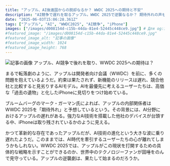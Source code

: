 ```yaml
---
title: "アップル、AI後進国からの脱却なるか？ WWDC 2025への期待と不安"
description: "AI競争で遅れを取るアップル。WWDC 2025で逆襲なるか？ 期待外れの声も。iPhoneは過去の遺物？ AI時代に取り残されたアップルの戦略に注目が集まる。"
date: "2025-06-03T15:06:28.361Z"
tags: ["アップル", "AI", "WWDC2025", "AI競争", "iPhone"]
images: ["/images/d008154d-c15b-44da-81e4-52445c448ce9.jpg"] # Для og:image
#featured_image: "/images/d008154d-c15b-44da-81e4-52445c448ce9.jpg"
#featured_image_alt: "記事の画像"
#featured_image_width: 1024
#featured_image_height: 768
---
```

![記事の画像](/images/d008154d-c15b-44da-81e4-52445c448ce9.jpg)
アップル、AI競争で後れを取り、WWDC 2025への期待は？

まるで転落劇のように、アップルは開発者向け会議（WWDC）を前に、多くの問題を抱えているようだ。約束は果たされず、新機能のリリースは遅れ、競合他社と比較すると見劣りするAIモデル。AIを最優先に考えるユーザーたちは、高価な「過去の遺物」と化したiPhoneに見切りをつけ始めている。

ブルームバーグのマーク・ガーマン氏によれば、アップルの内部関係者はWWDC 2025を「期待外れ」と予想しているという。その背景には、AI分野におけるアップルの遅れがある。強力なAI技術を搭載した他社のデバイスが台頭する中、iPhoneは取り残されているかのように見える。

かつて革新的な存在であったアップルだが、AI技術の進化という大きな波に乗り遅れたようだ。このままでは、AI時代を牽引するユーザーたちの心が離れてしまうかもしれない。WWDC 2025では、アップルがこの現状を打開するための具体的な戦略を示すことができるのか、世界中のテクノロジーファンが固唾をのんで見守っている。アップルの逆襲劇は、果たして始まるのだろうか。
